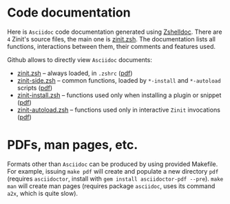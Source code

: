 # Code documentation

Here is `Asciidoc` code documentation generated using [Zshelldoc](https://github.com/zdharma-continuum/zshelldoc). There
are `4` Zinit's source files, the main one is [zinit.zsh](zinit.zsh.adoc). The documentation lists all functions,
interactions between them, their comments and features used.

Github allows to directly view `Asciidoc` documents:

- [zinit.zsh](zinit.zsh.adoc) – always loaded, in `.zshrc`
  ([pdf](https://zdharma-continuum.github.io/zinit/wiki/zinit.zsh))
- [zinit-side.zsh](zinit-side.zsh.adoc) – common functions, loaded by `*-install` and `*-autoload` scripts
  ([pdf](https://zdharma-continuum.github.io/zinit/wiki/zinit-side.zsh))
- [zinit-install.zsh](zinit-install.zsh.adoc) – functions used only when installing a plugin or snippet
  ([pdf](https://zdharma-continuum.github.io/zinit/wiki/zinit-install.zsh))
- [zinit-autoload.zsh](zinit-autoload.zsh.adoc) – functions used only in interactive `Zinit` invocations
  ([pdf](https://zdharma-continuum.github.io/zinit/wiki/zinit-autoload.zsh/))

# PDFs, man pages, etc.

Formats other than `Asciidoc` can be produced by using provided Makefile. For example, issuing `make pdf` will create
and populate a new directory `pdf` (requires `asciidoctor`, install with `gem install asciidoctor-pdf --pre`).
`make man` will create man pages (requires package `asciidoc`, uses its command `a2x`, which is quite slow).
